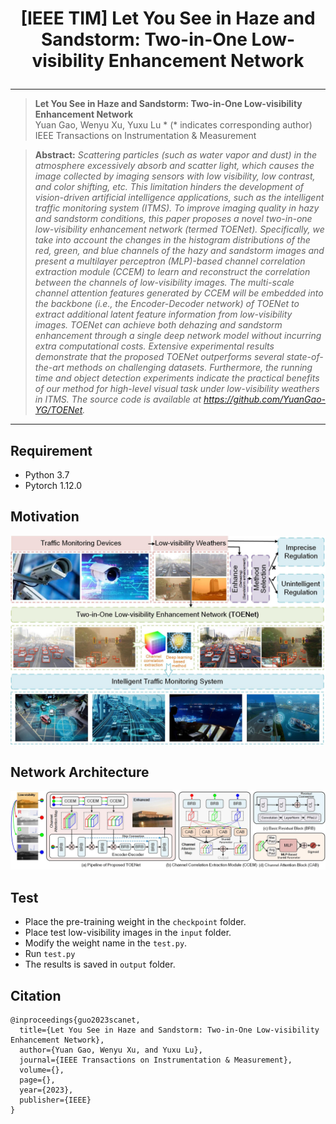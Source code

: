 # <p align=center> [IEEE TIM] Let You See in Haze and Sandstorm: Two-in-One  Low-visibility Enhancement Network</p>

<div align="center">
  


</div>

---
>**Let You See in Haze and Sandstorm: Two-in-One Low-visibility Enhancement Network**<br>  Yuan Gao, Wenyu Xu, Yuxu Lu * (* indicates corresponding author) <br> 
>IEEE Transactions on Instrumentation & Measurement

> **Abstract:** *Scattering particles (such as water vapor and dust) in the atmosphere excessively absorb and scatter light, which causes the image collected by imaging sensors with low visibility, low contrast, and color shifting, etc. This limitation hinders the development of vision-driven artificial intelligence applications, such as the intelligent traffic monitoring system (ITMS). To improve imaging quality in hazy and sandstorm conditions, this paper proposes a novel two-in-one low-visibility enhancement network (termed TOENet). Specifically, we take into account the changes in the histogram distributions of the red, green, and blue channels of the hazy and sandstorm images and present a multilayer perceptron (MLP)-based channel correlation extraction module (CCEM) to learn and reconstruct the correlation between the channels of low-visibility images. The multi-scale channel attention features generated by CCEM will be embedded into the backbone (i.e., the Encoder-Decoder network) of TOENet to extract additional latent feature information from low-visibility images. TOENet can achieve both dehazing and sandstorm enhancement through a single deep network model without incurring extra computational costs. Extensive experimental results demonstrate that the proposed TOENet outperforms several state-of-the-art methods on challenging datasets. Furthermore, the running time and object detection experiments indicate the practical benefits of our method for high-level visual task under low-visibility weathers in ITMS. The source code is available at https://github.com/YuanGao-YG/TOENet.*
<hr />

## Requirement

- Python 3.7
- Pytorch 1.12.0

## Motivation
![Image](images/Motivation.jpg)

## Network Architecture
![Image](images/Network.jpg)

## Test
* Place the pre-training weight in the `checkpoint` folder.
* Place test low-visibility images in the `input` folder.
* Modify the weight name in the `test.py`.<br>
* Run `test.py`
* The results is saved in `output` folder.

## Citation

```
@inproceedings{guo2023scanet,
  title={Let You See in Haze and Sandstorm: Two-in-One Low-visibility Enhancement Network},
  author={Yuan Gao, Wenyu Xu, and Yuxu Lu},
  journal={IEEE Transactions on Instrumentation & Measurement},
  volume={},
  page={},
  year={2023},
  publisher={IEEE}
}
